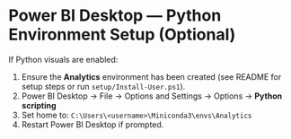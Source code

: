 # Power BI Desktop — Python Environment Setup (Optional)

If Python visuals are enabled:
1. Ensure the **Analytics** environment has been created (see README for setup steps or run `setup/Install-User.ps1`).
2. Power BI Desktop → File → Options and Settings → Options → **Python scripting**
3. Set home to: `C:\Users\<username>\Miniconda3\envs\Analytics`
4. Restart Power BI Desktop if prompted.

